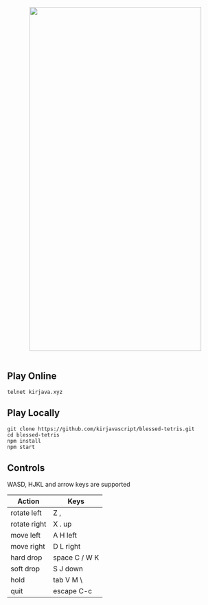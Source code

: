 <div align="center">
    <a href="https://asciinema.org/a/aehhutYDEJ9aMQSE8XZDt6bWQ" target="_blank"><img src="https://i.imgur.com/MYm4EtK.png" width="400" height="800" /></a>
    <br>
</div>
<br>

## Play Online

    telnet kirjava.xyz

## Play Locally

    git clone https://github.com/kirjavascript/blessed-tetris.git
    cd blessed-tetris
    npm install
    npm start

## Controls

WASD, HJKL and arrow keys are supported

| Action        | Keys             |
| ------------- |------------------|
| rotate left   | Z ,              |
| rotate right  | X . up           |
| move left     | A H left         |
| move right    | D L right        |
| hard drop     | space C / W K    |
| soft drop     | S J down         |
| hold          | tab V M \        |
| quit          | escape C-c       |
